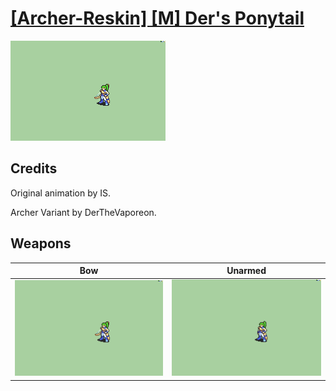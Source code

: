 # [\[Archer-Reskin\] \[M\] Der's Ponytail](./)
 

<img src="./5.%20Bow/Bow_000.png" alt="[Archer-Reskin] [M] Der's Ponytail standing" />

## Credits

Original animation by IS.

Archer Variant by DerTheVaporeon.

## Weapons
 

|Bow |Unarmed |
|  :---: | :---: |
| <img alt="Bow animation" src="./5.%20Bow/Bow.gif" /> | <img alt="Unarmed animation" src="./8.%20Unarmed/Unarmed.gif" /> |

